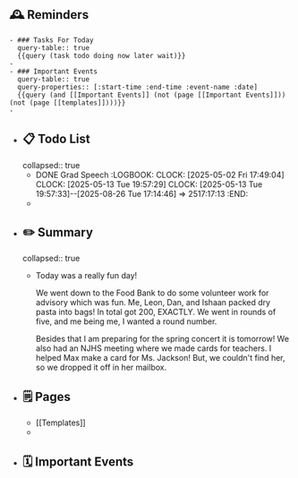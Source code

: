 ## 🕰️ Reminders
	- ### Tasks For Today
	  query-table:: true
	  {{query (task todo doing now later wait)}}
	-
	- ### Important Events
	  query-table:: true
	  query-properties:: [:start-time :end-time :event-name :date]
	  {{query (and [[Important Events]] (not (page [[Important Events]])) (not (page [[templates]])))}}
	-
- ## 📋 Todo List
  collapsed:: true
	- DONE Grad Speech
	  :LOGBOOK:
	  CLOCK: [2025-05-02 Fri 17:49:04]
	  CLOCK: [2025-05-13 Tue 19:57:29]
	  CLOCK: [2025-05-13 Tue 19:57:33]--[2025-08-26 Tue 17:14:46] =>  2517:17:13
	  :END:
	-
- ##  ✏️ Summary
  collapsed:: true
	- Today was a really fun day!
	  
	  We went down to the Food Bank to do some volunteer work for advisory which was fun. Me, Leon, Dan, and Ishaan packed dry pasta into bags! In total got 200, EXACTLY. We went in rounds of five, and me being me, I wanted a round number.
	  
	  Besides that I am preparing for the spring concert it is tomorrow! We also had an NJHS meeting where we made cards for teachers. I helped Max make a card for Ms. Jackson! But, we couldn't find her, so we dropped it off in her mailbox.
- ## 🗒️ Pages
	- [[Templates]]
	-
- ## 🗓️ Important Events